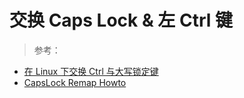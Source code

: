 <link href="../css/style.css" rel="stylesheet" type="text/css" />

# 交换 Caps Lock & 左 Ctrl 键

> 参考：

+ [在 Linux 下交换 Ctrl 与大写锁定键](https://linux.cn/article-10358-1.html)
+ [CapsLock Remap Howto](http://www.noah.org/wiki/CapsLock_Remap_Howto)

